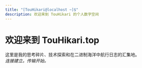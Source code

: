 ```yaml
---
title: "[TouHikari@localhost ~]$"
description: 欢迎来到 TouHikari 的个人数字空间
---
```


# 欢迎来到 TouHikari.top

这里是我的思考碎片、技术探索和在二进制海洋中航行日志的汇集地。  
_连接建立。传输开始。_
